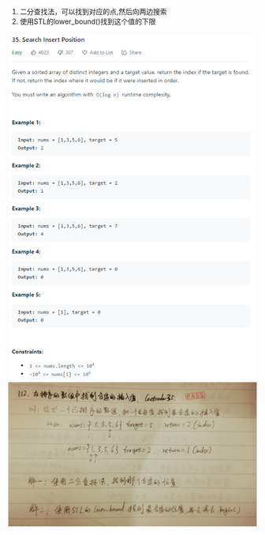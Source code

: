 1. 二分查找法，可以找到对应的点,然后向两边搜索
2. 使用STL的lower_bound()找到这个值的下限


![subject](./subject.png)
![0035](./0035手抄.jpg)